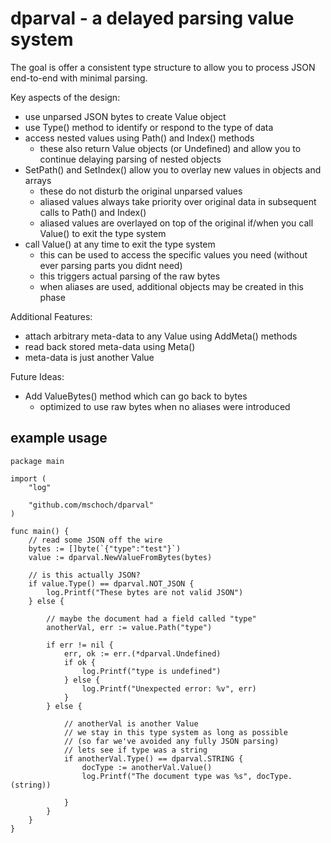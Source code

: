 # dparval - a delayed parsing value system

The goal is offer a consistent type structure to allow you to process JSON end-to-end with minimal parsing.

Key aspects of the design:

* use unparsed JSON bytes to create Value object
* use Type() method to identify or respond to the type of data
* access nested values using Path() and Index() methods
    * these also return Value objects (or Undefined) and allow you to continue delaying parsing of nested objects
* SetPath() and SetIndex() allow you to overlay new values in objects and arrays
    * these do not disturb the original unparsed values
    * aliased values always take priority over original data in subsequent calls to Path() and Index()
    * aliased values are overlayed on top of the original if/when you call Value() to exit the type system
* call Value() at any time to exit the type system
    * this can be used to access the specific values you need (without ever parsing parts you didnt need)
    * this triggers actual parsing of the raw bytes
    * when aliases are used, additional objects may be created in this phase

Additional Features:

* attach arbitrary meta-data to any Value using AddMeta() methods
* read back stored meta-data using Meta()
* meta-data is just another Value

Future Ideas:

* Add ValueBytes() method which can go back to bytes
    * optimized to use raw bytes when no aliases were introduced

## example usage

	package main

	import (
		"log"

		"github.com/mschoch/dparval"
	)

	func main() {
		// read some JSON off the wire
		bytes := []byte(`{"type":"test"}`)
		value := dparval.NewValueFromBytes(bytes)

		// is this actually JSON?
		if value.Type() == dparval.NOT_JSON {
			log.Printf("These bytes are not valid JSON")
		} else {

			// maybe the document had a field called "type"
			anotherVal, err := value.Path("type")

			if err != nil {
				err, ok := err.(*dparval.Undefined)
				if ok {
					log.Printf("type is undefined")
				} else {
					log.Printf("Unexpected error: %v", err)
				}
			} else {

				// anotherVal is another Value
				// we stay in this type system as long as possible
				// (so far we've avoided any fully JSON parsing)
				// lets see if type was a string
				if anotherVal.Type() == dparval.STRING {
					docType := anotherVal.Value()
					log.Printf("The document type was %s", docType.(string))

				}
			}
		}
	}